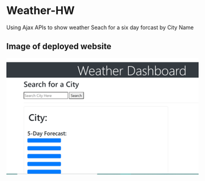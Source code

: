 # Weather-HW
Using Ajax APIs to show weather
Seach for a six day forcast by City Name


## Image of deployed website
![screenshot](./assets/screenshot.png)